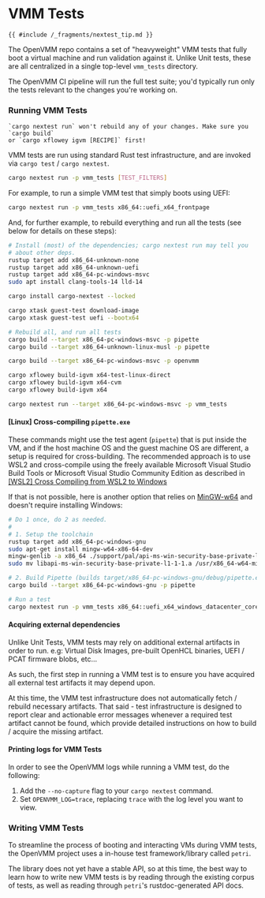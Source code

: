 # VMM Tests

```admonish tip
{{ #include /_fragments/nextest_tip.md }}
```

The OpenVMM repo contains a set of "heavyweight" VMM tests that fully boot a
virtual machine and run validation against it. Unlike Unit tests, these are all
centralized in a single top-level `vmm_tests` directory.

The OpenVMM CI pipeline will run the full test suite; you'd typically run only
the tests relevant to the changes you're working on.

### Running VMM Tests

```admonish warning
`cargo nextest run` won't rebuild any of your changes. Make sure you `cargo build`
or `cargo xflowey igvm [RECIPE]` first!
```

VMM tests are run using standard Rust test infrastructure, and are invoked via
`cargo test` / `cargo nextest`.

```bash
cargo nextest run -p vmm_tests [TEST_FILTERS]
```

For example, to run a simple VMM test that simply boots using UEFI:

```bash
cargo nextest run -p vmm_tests x86_64::uefi_x64_frontpage
```

And, for further example, to rebuild everything and run all the tests
(see below for details on these steps):

```bash
# Install (most) of the dependencies; cargo nextest run may tell you
# about other deps.
rustup target add x86_64-unknown-none
rustup target add x86_64-unknown-uefi
rustup target add x86_64-pc-windows-msvc
sudo apt install clang-tools-14 lld-14

cargo install cargo-nextest --locked

cargo xtask guest-test download-image
cargo xtask guest-test uefi --bootx64

# Rebuild all, and run all tests
cargo build --target x86_64-pc-windows-msvc -p pipette
cargo build --target x86_64-unknown-linux-musl -p pipette

cargo build --target x86_64-pc-windows-msvc -p openvmm

cargo xflowey build-igvm x64-test-linux-direct
cargo xflowey build-igvm x64-cvm
cargo xflowey build-igvm x64

cargo nextest run --target x86_64-pc-windows-msvc -p vmm_tests
```

#### \[Linux] Cross-compiling `pipette.exe`

These commands might use the test agent (`pipette`) that is put inside the VM,
and if the host machine OS and the guest machine OS are different, a setup
is required for cross-building. The recommended approach is to use WSL2 and
cross-compile using the freely available Microsoft Visual Studio Build Tools
or Microsoft Visual Studio Community Edition as described in
[\[WSL2\] Cross Compiling from WSL2 to Windows](../getting_started/suggested_dev_env.md#wsl2-cross-compiling-from-wsl2-to-windows)

If that is not possible, here is another option that relies on [MinGW-w64](https://www.mingw-w64.org/)
and doesn't require installing Windows:

```bash
# Do 1 once, do 2 as needed.
#
# 1. Setup the toolchain
rustup target add x86_64-pc-windows-gnu
sudo apt-get install mingw-w64-x86-64-dev
mingw-genlib -a x86_64 ./support/pal/api-ms-win-security-base-private-l1-1-1.def
sudo mv libapi-ms-win-security-base-private-l1-1-1.a /usr/x86_64-w64-mingw32/lib

# 2. Build Pipette (builds target/x86_64-pc-windows-gnu/debug/pipette.exe first)
cargo build --target x86_64-pc-windows-gnu -p pipette
```

```bash
# Run a test
cargo nextest run -p vmm_tests x86_64::uefi_x64_windows_datacenter_core_2022_x64_boot
```

#### Acquiring external dependencies

Unlike Unit Tests, VMM tests may rely on additional external artifacts in order
to run. e.g: Virtual Disk Images, pre-built OpenHCL binaries, UEFI / PCAT
firmware blobs, etc...

As such, the first step in running a VMM test is to ensure you have acquired all
external test artifacts it may depend upon.

At this time, the VMM test infrastructure does not automatically fetch / rebuild
necessary artifacts. That said - test infrastructure is designed to report clear
and actionable error messages whenever a required test artifact cannot be found,
which provide detailed instructions on how to build / acquire the missing
artifact.


#### Printing logs for VMM Tests

In order to see the OpenVMM logs while running a VMM test, do the following:
1. Add the `--no-capture` flag to your `cargo nextest` command.
2. Set `OPENVMM_LOG=trace`, replacing `trace` with the log level you want to view.

### Writing VMM Tests

To streamline the process of booting and interacting VMs during VMM tests, the
OpenVMM project uses a in-house test framework/library called `petri`.

The library does not yet have a stable API, so at this time, the best way to
learn how to write new VMM tests is by reading through the existing corpus of
tests, as well as reading through `petri`'s rustdoc-generated API docs.
